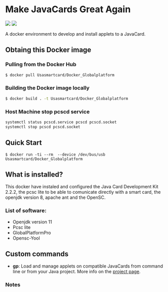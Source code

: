 # Make JavaCards Great Again

[![](https://images.microbadger.com/badges/version/cirne/javacard-great-again.svg)](https://microbadger.com/images/cirne/javacard-great-again "Get your own version badge on microbadger.com")
[![](https://images.microbadger.com/badges/image/cirne/javacard-great-again.svg)](https://microbadger.com/images/cirne/javacard-great-again "Get your own image badge on microbadger.com")

A docker environment to develop and install applets to a JavaCard.

## Obtaing this Docker image
### Pulling from the Docker Hub
```bash
$ docker pull Usasmartcard/Docker_Globalplatform
```

### Building the Docker image locally
```bash
$ docker build . -t Usasmartcard/Docker_Globalplatform
```
### Host Machine stop pcscd service
```bash
systemctl status pcscd.service pcscd pcscd.socket
systemctl stop pcscd pcscd.socket
```
## Quick Start
```
$ docker run -ti --rm  --device /dev/bus/usb Usasmartcard/Docker_Globalplatform
```

## What is installed?
This docker have instaled and configured the Java Card Development Kit 2.2.2, the pcsc lite to be able to comunicate directly with a smart card, the openjdk version 8, apache ant and the OpenSC.
### List of software:

* Openjdk version 11
* Pcsc lite
* GlobalPlatformPro
* Opensc-Yool

## Custom commands

* **gp**: Load and manage applets on compatible JavaCards from command line or from your Java project. More info on the [project page](https://github.com/martinpaljak/GlobalPlatformPro).



### Notes

